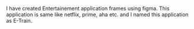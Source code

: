 I have created Entertainement application frames using figma. This application is same like netflix, prime, aha etc. and I named this application as E-Train.
